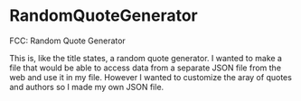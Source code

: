 # RandomQuoteGenerator
FCC: Random Quote Generator 

This is, like the title states, a random quote generator.  I wanted to make a file that would be able to access data from a separate JSON file from the web and use it in my file.  However I wanted to customize the aray of quotes and authors so I made my own JSON file.
